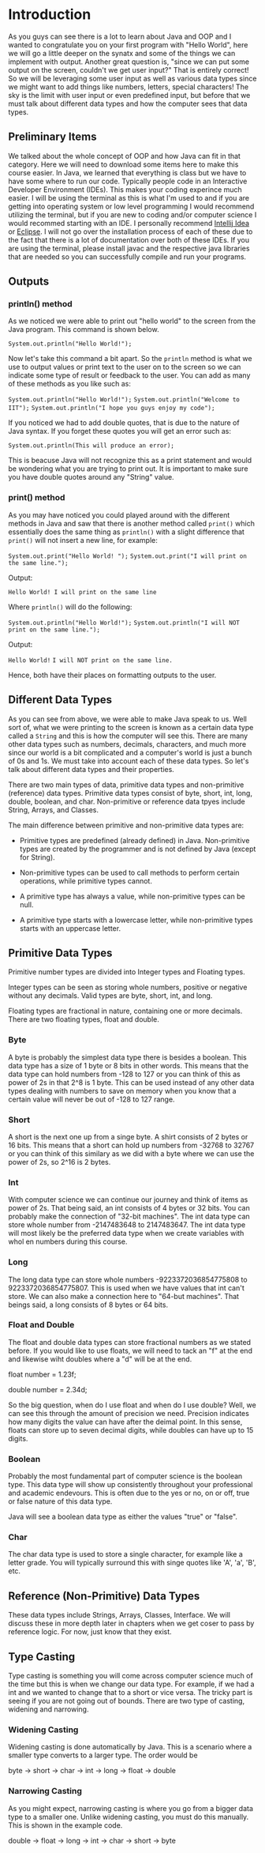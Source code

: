 # Introduction

As you guys can see there is a lot to learn about Java and OOP and I wanted to congratulate you on your first program with "Hello World", here we will go a little deeper on the synatx and some of the things we can implement with output. Another great question is, "since we can put some output on the screen, couldn't we get user input?" That is entirely correct! So we will be leveraging some user input as well as various data types since we might want to add things like numbers, letters, special characters! The sky is the limit with user input or even predefined input, but before that we must talk about different data types and how the computer sees that data types. 

## Preliminary Items

We talked about the whole concept of OOP and how Java can fit in that category. Here we will need to download some items here to make this course easier. In Java, we learned that everything is class but we have to have some where to run our code. Typically people code in an Interactive Developer Environment (IDEs). This makes your coding experince much easier. I will be using the terminal as this is what I'm used to and if you are getting into operating system or low level programming I would recommend utilizing the terminal, but if you are new to coding and/or computer science I would recommed starting with an IDE. I personally recommend [Intellij Idea](https://www.jetbrains.com/idea/) or [Eclipse](https://www.eclipse.org/downloads/). I will not go over the installation process of each of these due to the fact that there is a lot of documentation over both of these IDEs. If you are using the terminal, please install javac and the respective java libraries that are needed so you can successfully compile and run your programs. 

## Outputs

### println() method

As we noticed we were able to print out "hello world" to the screen from the Java program. This command is shown below. 

`System.out.println("Hello World!");`

Now let's take this command a bit apart. So the `println` method is what we use to output values or print text to the user on to the screen so we can indicate some type of result or feedback to the user. You can add as many of these methods as you like such as: 

`System.out.println("Hello World!");`
`System.out.println("Welcome to IIT");`
`System.out.println("I hope you guys enjoy my code");`

If you noticed we had to add double quotes, that is due to the nature of Java syntax. If you forget these quotes you will get an error such as: 

`System.out.println(This will produce an error);`

This is beacuse Java will not recognize this as a print statement and would be wondering what you are trying to print out. It is important to make sure you have double quotes around any "String" value. 

### print() method

As you may have noticed you could played around with the different methods in Java and saw that there is another method called `print()` which essentially does the same thing as `println()` with a slight difference that `print()` will not insert a new line, for example:

`System.out.print("Hello World! ");`
`System.out.print("I will print on the same line.");`

Output:

`Hello World! I will print on the same line`

Where `println()` will do the following: 

`System.out.println("Hello World!");`
`System.out.println("I will NOT print on the same line.");`

Output:

`Hello World!`
`I will NOT print on the same line.`

Hence, both have their places on formatting outputs to the user.

## Different Data Types

As you can see from above, we were able to make Java speak to us. Well sort of, what we were printing to the screen is known as a certain data type called a `String` and this is how the computer will see this. There are many other data types such as numbers, decimals, characters, and much more since our world is a bit complicated and a computer's world is just a bunch of 0s and 1s. We must take into account each of these data types. So let's talk about different data types and their properties. 

There are two main types of data, primitive data types and non-primitive (reference) data types. Primitive data types consist of byte, short, int, long, double, boolean, and char. Non-primitive or reference data tpyes include String, Arrays, and Classes. 

The main difference between primitive and non-primitive data types are: 

- Primitive types are predefined (already defined) in Java. Non-primitive types are created by the programmer and is not defined by Java (except for String).

- Non-primitive types can be used to call methods to perform certain operations, while primitive types cannot.

- A primitive type has always a value, while non-primitive types can be null.

- A primitive type starts with a lowercase letter, while non-primitive types starts with an uppercase letter.

## Primitive Data Types

Primitive number types are divided into Integer types and Floating types.

Integer types can be seen as storing whole numbers, positive or negative without any decimals. Valid types are byte, short, int, and long. 

Floating types are fractional in nature, containing one or more decimals. There are two floating types, float and double. 

### Byte

A byte is probably the simplest data type there is besides a boolean. This data type has a size of 1 byte or 8 bits in other words. This means that the data type can hold numbers from -128 to 127 or you can think of this as power of 2s in that 2^8 is 1 byte. This can be used instead of any other data types dealing with numbers to save on memory when you know that a certain value will never be out of -128 to 127 range. 

### Short

A short is the next one up from a singe byte. A shirt consists of 2 bytes or 16 bits. This means that a short can hold up numbers from -32768 to 32767 or you can think of this similary as we did with a byte where we can use the power of 2s, so 2^16 is 2 bytes. 

### Int

With computer science we can continue our journey and think of items as power of 2s. That being said, an int consists of 4 bytes or 32 bits. You can probably make the connection of "32-bit machines". The int data type can store whole number from -2147483648 to 2147483647. The int data type will most likely be the preferred data type when we create variables with whol en numbers during this course. 

### Long 

The long data type can store whole numbers -9223372036854775808 to 9223372036854775807. This is used when we have values that int can't store. We can also make a connection here to "64-but machines". That beings said, a long consists of 8 bytes or 64 bits. 

### Float and Double

The float and double data types can store fractional numbers as we stated before. If you would like to use floats, we will need to tack an "f" at the end and likewise wiht doubles where a "d" will be at the end. 

float number = 1.23f;

double number = 2.34d;

So the big question, when do I use float and when do I use double? Well, we can see this through the amount of precision we need. Precision indicates how many digits the value can have after the deimal point. In this sense, floats can store up to seven decimal digits, while doubles can have up to 15 digits.

### Boolean

Probably the most fundamental part of computer science is the boolean type. This data type will show up consistently throughout your professional and academic endevours. This is often due to the yes or no, on or off, true or false nature of this data type. 

Java will see a boolean data type as either the values "true" or "false". 

### Char 

The char data type is used to store a single character, for example like a letter grade. You will typically surround this with singe quotes like 'A', 'a', 'B', etc.

## Reference (Non-Primitive) Data Types

These data types include Strings, Arrays, Classes, Interface. We will discuss these in more depth later in chapters when we get coser to pass by reference logic. For now, just know that they exist.

## Type Casting

Type casting is something you will come across computer science much of the time but this is when we change our data type. For example, if we had a int and we wanted to change that to a short or vice versa. The tricky part is seeing if you are not going out of bounds. There are two type of casting, widening and narrowing. 

### Widening Casting 

Widening casting is done automatically by Java. This is a scenario where a smaller type converts to a larger type. The order would be 

byte -> short -> char -> int -> long -> float -> double

### Narrowing Casting 

As you might expect, narrowing casting is where you go from a bigger data type to a smaller one. Unlike widening casting, you must do this manually. This is shown in the example code. 

double -> float -> long -> int -> char -> short -> byte
